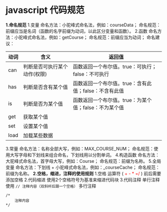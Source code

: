 # javascript 代码规范


**1.命名规范**
1.变量
命名方法：小驼峰式命名法，例如：courseData；
命名规范：前缀应当是名词（函数的名字前缀为动词，以此区分变量和函数）。
2.函数
命名方法：小驼峰式命名法，例如：getCourse；
命名规范：前缀应当为动词；
命名建议：

|动词     |含义     |返回值     |
| --- | --- | --- |
|can     |判断是否可执行某个动作(权限)     |函数返回一个布尔值。true：可执行；false：不可执行    |
|has     |判断是否含有某个值     |函数返回一个布尔值。true：含有此值；false：不含有此值     |
|is     |判断是否为某个值     |函数返回一个布尔值。true：为某个值；false：不为某个值        |
|get     |获取某个值     |     |
|set     |设置某个值     |     |
|load     |加载某些数据     |     |
3.常量
命名方法：名称全部大写，例如：MAX_COURSE_NUM；
命名规范：使用大写字母和下划线来组合命名，下划线用以分割单词。
4.构造函数
命名方法：大驼峰式命名法，首字母大写，例如：Course；
命名规范：前缀为名称。
5.全局变量
命名方法：下划线 + 小驼峰式命名法，例如：_courseCache；
命名规范：前缀为名称。
**2.空格，缩进，注释的使用规则**
1.空格
运算符 ( <span style="color: red"> + - * =/ </span>) 前后需要添加空格
2.代码缩进
使用2个空格符号为基准来缩进代码块
3.代码注释
单行注释使用 ```// 注释内容（双斜杆后跟一个空格）```
多行注释
```
/*
	注释内容
*/
```
